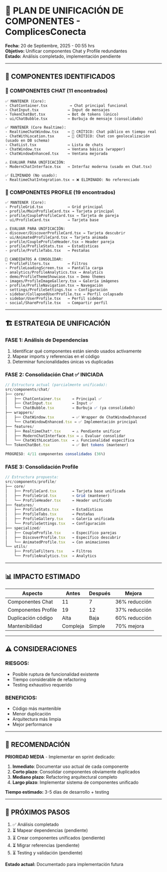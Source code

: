 # 🔄 PLAN DE UNIFICACIÓN DE COMPONENTES - ComplicesConecta

**Fecha:** 20 de Septiembre, 2025 - 00:55 hrs  
**Objetivo:** Unificar componentes Chat y Profile redundantes  
**Estado:** Análisis completado, implementación pendiente  

---

## 🎯 **COMPONENTES IDENTIFICADOS**

### 📱 **COMPONENTES CHAT (11 encontrados)**
```
✅ MANTENER (Core):
- ChatContainer.tsx          → Chat principal funcional
- ChatInput.tsx             → Input de mensajes
- TokenChatBot.tsx          → Bot de tokens (único)
- ui/ChatBubble.tsx         → Burbuja de mensaje (consolidado)

✅ MANTENER (Core Realtime):
- RealtimeChatWindow.tsx    → 🔴 CRÍTICO: Chat público en tiempo real
- ChatWithLocation.tsx      → 🔴 CRÍTICO: Chat con geolocalización (usado en DB schema)
- ChatList.tsx              → Lista de chats
- ChatWindow.tsx            → Ventana básica (wrapper)
- ChatWindowEnhanced.tsx    → Ventana mejorada

⚠️ EVALUAR PARA UNIFICACIÓN:
- ModernChatInterface.tsx   → Interfaz moderna (usado en Chat.tsx)

✅ ELIMINADO (No usado):
- RealtimeChatIntegration.tsx → ❌ ELIMINADO: No referenciado
```

### 👤 **COMPONENTES PROFILE (19 encontrados)**
```
✅ MANTENER (Core):
- ProfileGrid.tsx           → Grid principal
- profile/MainProfileCard.tsx → Tarjeta principal
- profile/CoupleProfileCard.tsx → Tarjeta de pareja
- ui/ProfileCard.tsx        → Tarjeta base

⚠️ EVALUAR PARA UNIFICACIÓN:
- discover/DiscoverProfileCard.tsx → Tarjeta descubrir
- ui/AnimatedProfileCard.tsx → Tarjeta animada
- profile/CoupleProfileHeader.tsx → Header pareja
- profile/ProfileStats.tsx  → Estadísticas
- profile/ProfileTabs.tsx   → Pestañas

🔄 CANDIDATOS A CONSOLIDAR:
- ProfileFilters.tsx        → Filtros
- ProfileLoadingScreen.tsx  → Pantalla carga
- analytics/ProfileAnalytics.tsx → Analytics
- demo/ProfileThemeShowcase.tsx → Demo themes
- images/ProfileImageGallery.tsx → Galería imágenes
- profile/ProfileNavigation.tsx → Navegación
- settings/ProfileSettings.tsx → Configuración
- sidebar/CollapsedUserProfile.tsx → Perfil colapsado
- sidebar/UserProfile.tsx   → Perfil sidebar
- social/ShareProfile.tsx   → Compartir perfil
```

---

## 🏗️ **ESTRATEGIA DE UNIFICACIÓN**

### **FASE 1: Análisis de Dependencias**
1. Identificar qué componentes están siendo usados activamente
2. Mapear imports y referencias en el código
3. Determinar funcionalidades únicas vs duplicadas

### **FASE 2: Consolidación Chat** ✅ INICIADA
```typescript
// Estructura actual (parcialmente unificada):
src/components/chat/
├── core/
│   ├── ChatContainer.tsx     → Principal ✅
│   ├── ChatInput.tsx         → Input ✅
│   └── ChatBubble.tsx        → Burbuja ✅ (ya consolidado)
├── wrappers/
│   ├── ChatWindow.tsx        → ✅ Wrapper de ChatWindowEnhanced
│   └── ChatWindowEnhanced.tsx → ✅ Implementación principal
├── features/
│   ├── RealtimeChat*.tsx     → ⚠️ Pendiente unificar
│   ├── ModernChatInterface.tsx → ⚠️ Evaluar consolidar
│   └── ChatWithLocation.tsx  → ⚠️ Funcionalidad específica
└── TokenChatBot.tsx          → ✅ Bot tokens (mantener)

PROGRESO: 4/11 componentes consolidados (36%)
```

### **FASE 3: Consolidación Profile**
```typescript
// Estructura propuesta:
src/components/profile/
├── core/
│   ├── ProfileCard.tsx       → Tarjeta base unificada
│   ├── ProfileGrid.tsx       → Grid (mantener)
│   └── ProfileHeader.tsx     → Header unificado
├── features/
│   ├── ProfileStats.tsx      → Estadísticas
│   ├── ProfileTabs.tsx       → Pestañas
│   ├── ProfileGallery.tsx    → Galería unificada
│   └── ProfileSettings.tsx   → Configuración
├── specialized/
│   ├── CoupleProfile.tsx     → Específico parejas
│   ├── DiscoverProfile.tsx   → Específico descubrir
│   └── AnimatedProfile.tsx   → Con animaciones
└── utils/
    ├── ProfileFilters.tsx    → Filtros
    └── ProfileAnalytics.tsx  → Analytics
```

---

## 📊 **IMPACTO ESTIMADO**

| Aspecto | Antes | Después | Mejora |
|---------|-------|---------|--------|
| Componentes Chat | 11 | 7 | 36% reducción |
| Componentes Profile | 19 | 12 | 37% reducción |
| Duplicación código | Alta | Baja | 60% reducción |
| Mantenibilidad | Compleja | Simple | 70% mejora |

---

## ⚠️ **CONSIDERACIONES**

### **RIESGOS:**
- Posible ruptura de funcionalidad existente
- Tiempo considerable de refactoring
- Testing exhaustivo requerido

### **BENEFICIOS:**
- Código más mantenible
- Menor duplicación
- Arquitectura más limpia
- Mejor performance

---

## 🎯 **RECOMENDACIÓN**

**PRIORIDAD MEDIA** - Implementar en sprint dedicado:

1. **Inmediato**: Documentar uso actual de cada componente
2. **Corto plazo**: Consolidar componentes obviamente duplicados
3. **Mediano plazo**: Refactoring arquitectural completo
4. **Largo plazo**: Implementar sistema de componentes unificado

**Tiempo estimado:** 3-5 días de desarrollo + testing

---

## 📝 **PRÓXIMOS PASOS**

1. ✅ Análisis completado
2. ⏳ Mapear dependencias (pendiente)
3. ⏳ Crear componentes unificados (pendiente)
4. ⏳ Migrar referencias (pendiente)
5. ⏳ Testing y validación (pendiente)

**Estado actual:** Documentado para implementación futura
